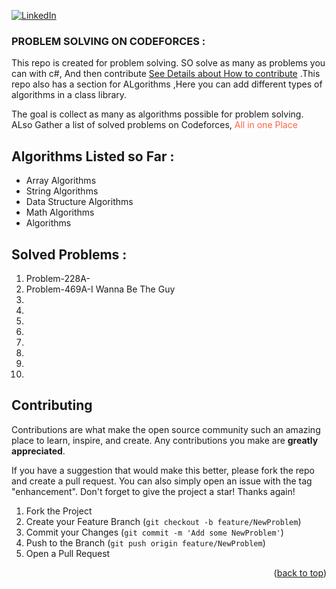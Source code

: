 [![LinkedIn][linkedin-shield]][linkedin-url]
</br>

### PROBLEM SOLVING ON CODEFORCES :

<p>This repo is created for problem solving. SO solve as many as problems you can with c#, And then contribute <a href="#contributing">See Details about How to contribute</a> .This repo also has a section for ALgorithms ,Here you can add different types of algorithms in a class library.</p>
<p>The goal is collect as many as algorithms possible for problem solving. ALso Gather a list of solved problems on Codeforces, <span style="color:tomato">All in one Place</span></p>

## Algorithms Listed so Far :

<ul>
 <li>Array Algorithms</li>
 <li>String Algorithms</li>

 <li>Data Structure Algorithms</li>

 <li>Math Algorithms</li>

 <li> Algorithms</li>

</ul>

## Solved Problems :

<ol>
  <li>Problem-228A-</li>
  <li>Problem-469A-I Wanna Be The Guy</li>
  <li></li>
  <li></li>
  <li></li>
  <li></li>
  <li></li>
  <li></li>
  <li></li>
  <li></li>

</ol>

<!-- <div align="center">

<details>
  <summary>Table of Contents</summary>
  <ol>
    <li>
      <a href="#about-the-project">About The Project</a>
      <ul>
        <li><a href="#built-with">Built With</a></li>
      </ul>
    </li>
    <li>
      <a href="#getting-started">Getting Started</a>
      <ul>
        <li><a href="#prerequisites">Prerequisites</a></li>
        <li><a href="#installation">Installation</a></li>
      </ul>
    </li>
    <li><a href="#usage">Usage</a></li>
    <li><a href="#roadmap">Roadmap</a></li>
    <li><a href="#contributing">Contributing</a></li>
    <li><a href="#license">License</a></li>
    <li><a href="#contact">Contact</a></li>
    <li><a href="#acknowledgments">Acknowledgments</a></li>
  </ol>
</details> -->

## Contributing

Contributions are what make the open source community such an amazing place to learn, inspire, and create. Any contributions you make are **greatly appreciated**.

If you have a suggestion that would make this better, please fork the repo and create a pull request. You can also simply open an issue with the tag "enhancement".
Don't forget to give the project a star! Thanks again!

1. Fork the Project
2. Create your Feature Branch (`git checkout -b feature/NewProblem`)
3. Commit your Changes (`git commit -m 'Add some NewProblem'`)
4. Push to the Branch (`git push origin feature/NewProblem`)
5. Open a Pull Request

<p align="right">(<a href="#top">back to top</a>)</p>

[linkedin-shield]: https://img.shields.io/badge/-LinkedIn-black.svg?style=for-the-badge&logo=linkedin&colorB=555
[linkedin-url]: https://www.linkedin.com/in/musarrat-chowdhury-9506351a6/
